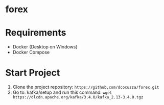 # forex

# Requirements

* Docker (Desktop on Windows)
* Docker Compose

# Start Project

1. Clone the project repository:
    ```https://github.com/dcocuzza/forex.git ```
2. Go to: kafka/setup and run this command: ``` wget https://dlcdn.apache.org/kafka/3.4.0/kafka_2.13-3.4.0.tgz ```